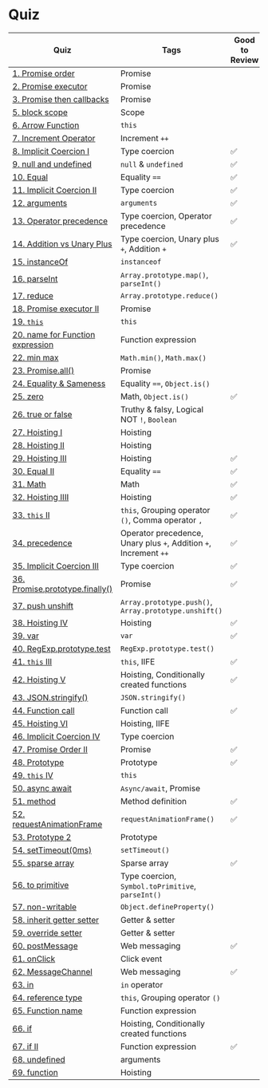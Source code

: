 # Quiz

| Quiz                                                                   | Tags                                                              | Good to Review |
| ---------------------------------------------------------------------- | ----------------------------------------------------------------- | -------------- |
| [1. Promise order](1.Promise-order.md)                                 | Promise                                                           |                |
| [2. Promise executor](2.Promise-executor.md)                           | Promise                                                           |                |
| [3. Promise then callbacks](3.Promise-then-callbacks.md)               | Promise                                                           |                |
| [5. block scope](5.block-scope.md)                                     | Scope                                                             |                |
| [6. Arrow Function](6.Arrow-Function.md)                               | `this`                                                            |                |
| [7. Increment Operator](7.Increment-Operator.md)                       | Increment `++`                                                    |                |
| [8. Implicit Coercion I](8.Implicit-Coercion-I.md)                     | Type coercion                                                     | ✅             |
| [9. null and undefined](9.null-and-undefined.md)                       | `null` & `undefined`                                              | ✅             |
| [10. Equal](10.equal.md)                                               | Equality `==`                                                     | ✅             |
| [11. Implicit Coercion II](11.Implicit-Coercion-II.md)                 | Type coercion                                                     | ✅             |
| [12. arguments](12.arguments.md)                                       | `arguments`                                                       | ✅             |
| [13. Operator precedence](13.Operator-precedence.md)                   | Type coercion, Operator precedence                                | ✅             |
| [14. Addition vs Unary Plus](14.Addition-vs-Unary-Plus.md)             | Type coercion, Unary plus `+`, Addition `+`                       | ✅             |
| [15. instanceOf](15.instanceOf.md)                                     | `instanceof`                                                      |                |
| [16. parseInt](16.parseInt.md)                                         | `Array.prototype.map()`, `parseInt()`                             |                |
| [17. reduce](17.reduce.md)                                             | `Array.prototype.reduce()`                                        |                |
| [18. Promise executor II](18.Promise-executor-II.md)                   | Promise                                                           |                |
| [19. `this`](19.this.md)                                               | `this`                                                            |                |
| [20. name for Function expression](20.name-for-Function-expression.md) | Function expression                                               |                |
| [22. min max](22.min-max.md)                                           | `Math.min()`, `Math.max()`                                        |                |
| [23. Promise.all()](23.Promise-all.md)                                 | Promise                                                           |                |
| [24. Equality & Sameness](24.Equality-Sameness.md)                     | Equality `==`, `Object.is()`                                      |                |
| [25. zero](25.zero.md)                                                 | Math, `Object.is()`                                               | ✅             |
| [26. true or false](26.true-or-false.md)                               | Truthy & falsy, Logical NOT `!`, `Boolean`                        |                |
| [27. Hoisting I](27.Hoisting-I.md)                                     | Hoisting                                                          |                |
| [28. Hoisting II](28.Hoisting-II.md)                                   | Hoisting                                                          |                |
| [29. Hoisting III](29.Hoisting-III.md)                                 | Hoisting                                                          | ✅             |
| [30. Equal II](30.Equal-II.md)                                         | Equality `==`                                                     | ✅             |
| [31. Math](31.Math.md)                                                 | Math                                                              | ✅             |
| [32. Hoisting IIII](32.Hoisting-IIII.md)                               | Hoisting                                                          | ✅             |
| [33. `this` II](33.this-II.md)                                         | `this`, Grouping operator `()`, Comma operator `,`                | ✅             |
| [34. precedence](34.precedence.md)                                     | Operator precedence, Unary plus `+`, Addition `+`, Increment `++` | ✅             |
| [35. Implicit Coercion III](35.Implicit-Coercion-III.md)               | Type coercion                                                     | ✅             |
| [36. Promise.prototype.finally()](36.Promise-prototype-finally.md)     | Promise                                                           | ✅             |
| [37. push unshift](37.push-unshift.md)                                 | `Array.prototype.push()`, `Array.prototype.unshift()`             |                |
| [38. Hoisting IV](38.Hoisting-IV.md)                                   | Hoisting                                                          | ✅             |
| [39. var](39.var.md)                                                   | `var`                                                             | ✅             |
| [40. RegExp.prototype.test](40.RegExp-prototype-test.md)               | `RegExp.prototype.test()`                                         |                |
| [41. `this` III](41.this-III.md)                                       | `this`, IIFE                                                      | ✅             |
| [42. Hoisting V](42.Hoisting-V.md)                                     | Hoisting, Conditionally created functions                         | ✅             |
| [43. JSON.stringify()](43.JSON.stringify.md)                           | `JSON.stringify()`                                                |                |
| [44. Function call](44.Function-call.md)                               | Function call                                                     | ✅             |
| [45. Hoisting VI](45.Hoisting-VI.md)                                   | Hoisting, IIFE                                                    |                |
| [46. Implicit Coercion IV](46.Implicit-Coercion-IV.md)                 | Type coercion                                                     |                |
| [47. Promise Order II](47.Promise-Order-II.md)                         | Promise                                                           | ✅             |
| [48. Prototype](48.Prototype.md)                                       | Prototype                                                         | ✅             |
| [49. `this` IV](49.this-IV.md)                                         | `this`                                                            |                |
| [50. async await](50.async-await.md)                                   | `Async/await`, Promise                                            |                |
| [51. method](51.method.md)                                             | Method definition                                                 | ✅             |
| [52. requestAnimationFrame](52.requestAnimationFrame.md)               | `requestAnimationFrame()`                                         | ✅             |
| [53. Prototype 2](53.Prototype-2.md)                                   | Prototype                                                         |                |
| [54. setTimeout(0ms)](54.setTimeout-0ms.md)                            | `setTimeout()`                                                    |                |
| [55. sparse array](55.sparse-array.md)                                 | Sparse array                                                      | ✅             |
| [56. to primitive](56.to-primitive.md)                                 | Type coercion, `Symbol.toPrimitive`, `parseInt()`                 |                |
| [57. non-writable](57.non-writable.md)                                 | `Object.defineProperty()`                                         |                |
| [58. inherit getter setter](58.inherit-getter-setter.md)               | Getter & setter                                                   |                |
| [59. override setter](59.override-setter.md)                           | Getter & setter                                                   |                |
| [60. postMessage](60.postMessage.md)                                   | Web messaging                                                     | ✅             |
| [61. onClick](61.onClick.md)                                           | Click event                                                       |                |
| [62. MessageChannel](62.MessageChannel.md)                             | Web messaging                                                     | ✅             |
| [63. in](63.in.md)                                                     | `in` operator                                                     |                |
| [64. reference type](64.reference-type.md)                             | `this`, Grouping operator `()`                                    |                |
| [65. Function name](65.Function-name.md)                               | Function expression                                               |                |
| [66. if](66.if.md)                                                     | Hoisting, Conditionally created functions                         |                |
| [67. if II](67.if-II.md)                                               | Function expression                                               | ✅             |
| [68. undefined](68.undefined.md)                                       | arguments                                                         |                |
| [69. function](69.function.md)                                         | Hoisting                                                          |                |

